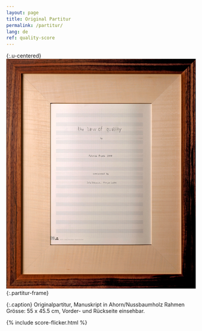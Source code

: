 ```yaml
---
layout: page
title: Original Partitur
permalink: /partitur/
lang: de
ref: quality-score
---
```

{:.u-centered}
![Original Partitur](/assets/img/partitur-rahmen.jpg){:.partitur-frame}

{:.caption}
Originalpartitur, Manuskript in Ahorn/Nussbaumholz Rahmen
Grösse: 55 x 45.5 cm, Vorder- und Rückseite einsehbar.

{%  include score-flicker.html %}

